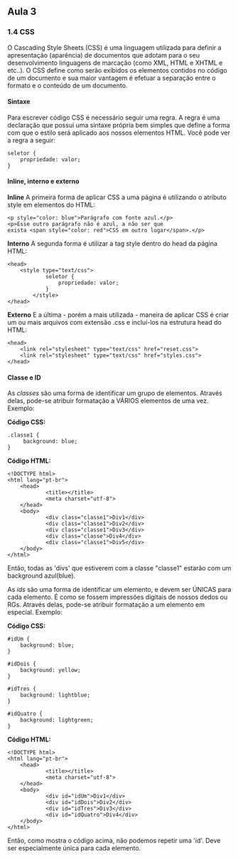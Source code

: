 ﻿## Aula 3

### 1.4 CSS

O Cascading Style Sheets (CSS) é uma linguagem utilizada para definir a apresentação (aparência) de documentos que adotam para o seu desenvolvimento linguagens de marcação (como XML, HTML e XHTML e etc..). O CSS define como serão exibidos os elementos contidos no código de um documento e sua maior vantagem é efetuar a separação entre o formato e o conteúdo de um documento.

#### Sintaxe

Para escrever código CSS é necessário seguir uma regra. A regra é uma declaração que possui uma sintaxe própria bem simples que define a forma com que o estilo será aplicado aos nossos elementos HTML. Você pode ver a regra a seguir:

    seletor {
        propriedade: valor;	
    }

#### Inline, interno e externo

**Inline**
A primeira forma de aplicar CSS a uma página é utilizando o atributo style em elementos do HTML:

	<p style="color: blue">Parágrafo com fonte azul.</p>
	<p>Esse outro parágrafo não é azul, a não ser que
	exista <span style="color: red">CSS em outro lugar</span>.</p>

**Interno**
A segunda forma é utilizar a tag style dentro do head da página HTML:

	<head>
  	    <style type="text/css">
                seletor { 
                    propriedade: valor; 
                }
            </style>
	</head>

**Externo**
E a última - porém a mais utilizada - maneira de aplicar CSS é criar um ou mais arquivos com extensão .css e incluí-los na estrutura head do HTML:

	<head>
  	    <link rel="stylesheet" type="text/css" href="reset.css">
  	    <link rel="stylesheet" type="text/css" href="styles.css">
	</head>

#### Classe e ID
As _classes_ são uma forma de identificar um grupo de elementos. Através delas, pode-se atribuir formatação a VÁRIOS elementos de uma vez. Exemplo:

**Código CSS:**

    .classe1 {
         background: blue;  
    }

**Código HTML:**

	<!DOCTYPE html>
	<html lang="pt-br">
  	    <head>
                <title></title>
                <meta charset="utf-8">
  	    </head>
  	    <body>
                <div class="classe1">Div1</div>
                <div class="classe1">Div2</div>
                <div class="classe1">Div3</div>
                <div class="classe">Div4</div>
                <div class="classe1">Div5</div>
  	    </body>
	</html>

Então, todas as 'divs' que estiverem com a classe "classe1" estarão com um background azul(blue).

As _ids_ são uma forma de identificar um elemento, e devem ser ÚNICAS para cada elemento. É como se fossem impressões digitais de nossos dedos ou RGs. Através delas, pode-se atribuir formatação a um elemento em especial. Exemplo:

**Código CSS:**

    #idUm {	
        background: blue;	
    }

    #idDois {
        background: yellow;
    }

    #idTres {
        background: lightblue;
    }

    #idQuatro {
        background: lightgreen;	
    }

**Código HTML:**

	<!DOCTYPE html>
	<html lang="pt-br">
 	    <head>
                <title></title>
                <meta charset="utf-8">
  	    </head>
  	    <body>
                <div id="idUm">Div1</div>
                <div id="idDois">Div2</div>
                <div id="idTres">Div3</div>
                <div id="idQuatro">Div4</div>
  	    </body>
	</html>

Então, como mostra o código acima, não podemos repetir uma 'id'. Deve ser especialmente única para cada elemento.
